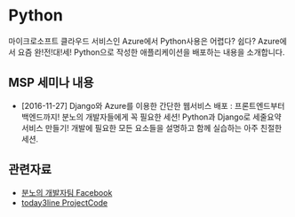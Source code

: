 # Python
마이크로소프트 클라우드 서비스인 Azure에서 Python사용은 어렵다? 쉽다? Azure에서 요즘 완!전!대!세! Python으로 작성한 애플리케이션을 배포하는 내용을 소개합니다.

## MSP 세미나 내용
* [2016-11-27] Django와 Azure를 이용한 간단한 웹서비스 배포 : 프론트엔드부터 백엔드까지! 분노의 개발자들에게 꼭 필요한 세션! Python과 Django로 세줄요약 서비스 만들기! 개발에 필요한 모든 요소들을 설명하고 함께 실습하는 아주 친절한 세션.

## 관련자료 
* [분노의 개발자팀 Facebook](https://www.facebook.com/mspdjango2016/)
* [today3line ProjectCode](https://github.com/juice500ml/today3line)
